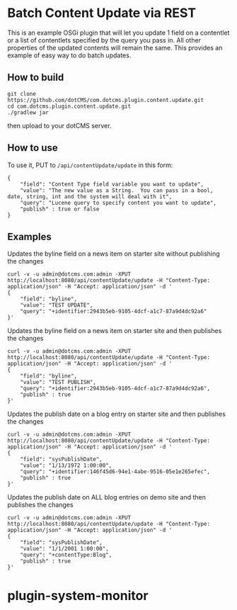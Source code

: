 # Batch Content Update via REST
This is an example OSGi plugin that will let you update 1 field on a contentlet or a list of contentlets specified by the query you pass in. All other properties of the updated contents will remain the same.  This provides an example of easy way to do batch updates. 

## How to build
```
git clone https://github.com/dotCMS/com.dotcms.plugin.content.update.git
cd com.dotcms.plugin.content.update.git
./gradlew jar
```
then upload to your dotCMS server.

## How to use
To use it, PUT to `/api/contentUpdate/update` in this form:
```
{
    "field": "Content Type field variable you want to update",
    "value": "The new value as a String.  You can pass in a bool, date, string, int and the system will deal with it",
    "query": "Lucene query to specify content you want to update",
    "publish" : true or false
}

```
## Examples
Updates the byline field on a news item on starter site without publishing the changes
```
curl -v -u admin@dotcms.com:admin -XPUT http://localhost:8080/api/contentUpdate/update -H "Content-Type: application/json" -H "Accept: application/json" -d '
{
    "field": "byline",
    "value": "TEST UPDATE",
    "query": "+identifier:2943b5eb-9105-4dcf-a1c7-87a9d4dc92a6"
}'
```
Updates the byline field on a news item on starter site and then publishes the changes
```
curl -v -u admin@dotcms.com:admin -XPUT http://localhost:8080/api/contentUpdate/update -H "Content-Type: application/json" -H "Accept: application/json" -d '
{
    "field": "byline",
    "value": "TEST PUBLISH",
    "query": "+identifier:2943b5eb-9105-4dcf-a1c7-87a9d4dc92a6",
    "publish" : true
}'
```

Updates the publish date on a blog entry on starter site and then publishes the changes
```
curl -v -u admin@dotcms.com:admin -XPUT http://localhost:8080/api/contentUpdate/update -H "Content-Type: application/json" -H "Accept: application/json" -d '
{
    "field": "sysPublishDate",
    "value": "1/13/1972 1:00:00",
    "query": "+identifier:146f45d6-94e1-4abe-9516-05e1e265efec",
    "publish" : true
}'
```

Updates the publish date on ALL blog entries on demo site  and then publishes the changes
```
curl -v -u admin@dotcms.com:admin -XPUT http://localhost:8080/api/contentUpdate/update -H "Content-Type: application/json" -H "Accept: application/json" -d '
{
    "field": "sysPublishDate",
    "value": "1/1/2001 1:00:00",
    "query": "+contentType:Blog",
    "publish" : true
}'
```



# plugin-system-monitor
